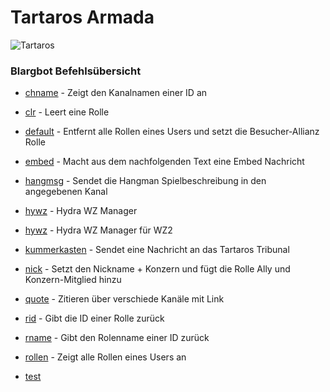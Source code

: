 # Tartaros Armada
![Tartaros](https://cdn.discordapp.com/icons/635097309431988245/12acc95ccbeef1a83049c5b0e40e045e.png?size=512)

### Blargbot Befehlsübersicht

* [chname](https://github.com/JeanLuc2305/Discord/blob/master/Blargbot/Allianz/chname.bbtag) - Zeigt den Kanalnamen einer ID an

* [clr](https://github.com/JeanLuc2305/Discord/blob/master/Blargbot/Allianz/clr.bbtag) - Leert eine Rolle

* [default](https://github.com/JeanLuc2305/Discord/blob/master/Blargbot/Allianz/default.bbtag) - Entfernt alle Rollen eines Users und setzt die Besucher-Allianz Rolle

* [embed](https://github.com/JeanLuc2305/Discord/blob/master/Blargbot/Allianz/embed.bbtag) - Macht aus dem nachfolgenden Text eine Embed Nachricht

* [hangmsg](https://github.com/JeanLuc2305/Discord/blob/master/Blargbot/Allianz/hangmsg.bbtag) - Sendet die Hangman Spielbeschreibung in den angegebenen Kanal

* [hywz](https://github.com/JeanLuc2305/Discord/blob/master/Blargbot/Allianz/hywz.bbtag) - Hydra WZ Manager

* [hywz](https://github.com/JeanLuc2305/Discord/blob/master/Blargbot/Allianz/hywz2.bbtag) - Hydra WZ Manager für WZ2

* [kummerkasten](https://github.com/JeanLuc2305/Discord/blob/master/Blargbot/Allianz/kummerkasten.bbtag) - Sendet eine Nachricht an das Tartaros Tribunal

* [nick](https://github.com/JeanLuc2305/Discord/blob/master/Blargbot/Allianz/nick.bbtag) - Setzt den Nickname + Konzern und fügt die Rolle Ally und Konzern-Mitglied hinzu

* [quote](https://github.com/JeanLuc2305/Discord/blob/master/Blargbot/Allianz/quote.bbtag) - Zitieren über verschiede Kanäle mit Link

* [rid](https://github.com/JeanLuc2305/Discord/blob/master/Blargbot/Allianz/rid.bbtag) - Gibt die ID einer Rolle zurück

* [rname](https://github.com/JeanLuc2305/Discord/blob/master/Blargbot/Allianz/rname.bbtag) - Gibt den Rolenname einer ID zurück

* [rollen](https://github.com/JeanLuc2305/Discord/blob/master/Blargbot/Allianz/rollen.bbtag) - Zeigt alle Rollen eines Users an

* [test](https://jeanluc2305.github.io/Discord/test.md)












